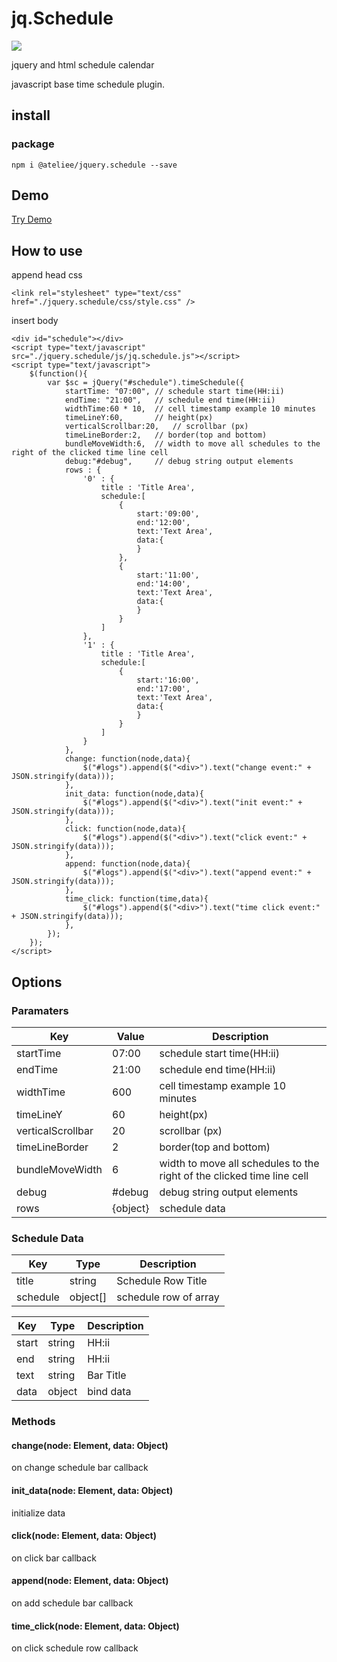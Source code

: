jq.Schedule
===============

![](https://raw.githubusercontent.com/ateliee/jquery.schedule/master/demo/images.png)

jquery and html schedule calendar

javascript base time schedule plugin.

## install

### package
```
npm i @ateliee/jquery.schedule --save
```

## Demo

[Try Demo](https://ateliee.github.io/jquery.schedule/demo/)

## How to use

append head css
```
<link rel="stylesheet" type="text/css" href="./jquery.schedule/css/style.css" />
```

insert body
```
<div id="schedule"></div>
<script type="text/javascript" src="./jquery.schedule/js/jq.schedule.js"></script>
<script type="text/javascript">
    $(function(){
        var $sc = jQuery("#schedule").timeSchedule({
            startTime: "07:00", // schedule start time(HH:ii)
            endTime: "21:00",   // schedule end time(HH:ii)
            widthTime:60 * 10,  // cell timestamp example 10 minutes
            timeLineY:60,       // height(px)
            verticalScrollbar:20,   // scrollbar (px)
            timeLineBorder:2,   // border(top and bottom)
            bundleMoveWidth:6,  // width to move all schedules to the right of the clicked time line cell
            debug:"#debug",     // debug string output elements
            rows : {
                '0' : {
                    title : 'Title Area',
                    schedule:[
                        {
                            start:'09:00',
                            end:'12:00',
                            text:'Text Area',
                            data:{
                            }
                        },
                        {
                            start:'11:00',
                            end:'14:00',
                            text:'Text Area',
                            data:{
                            }
                        }
                    ]
                },
                '1' : {
                    title : 'Title Area',
                    schedule:[
                        {
                            start:'16:00',
                            end:'17:00',
                            text:'Text Area',
                            data:{
                            }
                        }
                    ]
                }
            },
            change: function(node,data){
                $("#logs").append($("<div>").text("change event:" + JSON.stringify(data)));
            },
            init_data: function(node,data){
                $("#logs").append($("<div>").text("init event:" + JSON.stringify(data)));
            },
            click: function(node,data){
                $("#logs").append($("<div>").text("click event:" + JSON.stringify(data)));
            },
            append: function(node,data){
                $("#logs").append($("<div>").text("append event:" + JSON.stringify(data)));
            },
            time_click: function(time,data){
                $("#logs").append($("<div>").text("time click event:" + JSON.stringify(data)));
            },
        });
    });
</script>
```

## Options

### Paramaters

|Key|Value|Description|
|---|------|----------|
|startTime|07:00|schedule start time(HH:ii)|
|endTime|21:00|schedule end time(HH:ii)|
|widthTime|600|cell timestamp example 10 minutes|
|timeLineY|60|height(px)|
|verticalScrollbar|20|scrollbar (px)|
|timeLineBorder|2|border(top and bottom)|
|bundleMoveWidth|6|width to move all schedules to the right of the clicked time line cell|
|debug|#debug|debug string output elements|
|rows|{object}|schedule data|

### Schedule Data

|Key|Type|Description|
|---|----|-----|
|title|string|Schedule Row Title|
|schedule|object[]|schedule row of array|

|Key|Type|Description|
|---|----|-----|
|start|string|HH:ii|
|end|string|HH:ii|
|text|string|Bar Title|
|data|object|bind data|

### Methods

#### change(node: Element, data: Object)
on change schedule bar callback

#### init_data(node: Element, data: Object)
initialize data

#### click(node: Element, data: Object)
on click bar callback

#### append(node: Element, data: Object)
on add schedule bar callback

#### time_click(node: Element, data: Object)
on click schedule row callback
